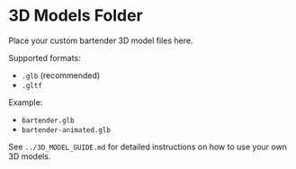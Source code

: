 # 3D Models Folder

Place your custom bartender 3D model files here.

Supported formats:
- `.glb` (recommended)
- `.gltf`

Example:
- `bartender.glb`
- `bartender-animated.glb`

See `../3D_MODEL_GUIDE.md` for detailed instructions on how to use your own 3D models.
